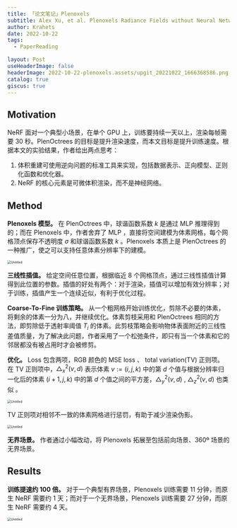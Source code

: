 ```yaml
---
title: 「论文笔记」Plenoxels
subtitle: Alex Xu, et al. Plenoxels Radiance Fields without Neural Networks. CVPR 2022
author: Krahets
date: 2022-10-22
tags: 
  - PaperReading

layout: Post
useHeaderImage: false
headerImage: 2022-10-22-plenoxels.assets/upgit_20221022_1666368586.png
catalog: true
giscus: true
---
```



## Motivation

NeRF 面对一个典型小场景，在单个 GPU 上，训练要持续一天以上，渲染每帧需要 30 秒。PlenOctrees 的目标是提升渲染速度，而本文目标是提升训练速度。根据本文的实验结果，作者给出两点思考：

1. 体积重建可使用逆向问题的标准工具来实现，包括数据表示、正向模型、正则化函数和优化器。
2. NeRF 的核心元素是可微体积渲染，而不是神经网络。

## Method

**Plenoxels 模型。** 在 PlenOctrees 中，球谐函数系数 $k$ 是通过 MLP 推理得到的；而在 Plenoxels 中，作者舍弃了 MLP ，直接将空间建模为体素网格，每个网格顶点保存不透明度 $\sigma$ 和球谐函数系数 $k$ 。Plenoxels 本质上是 PlenOctrees 的一种推广，使之可以支持任意体素分辨率下的建模。

<img src="/2022-10-22-plenoxels.assets/upgit_20221022_1666368586.png" alt="Untitled" style="zoom:50%;" />

**三线性插值。** 给定空间任意位置，根据临近 8 个网格顶点，通过三线性插值计算得到此位置的参数。插值的好处有两个：对于渲染，插值可以增加有效分辨率；对于训练，插值产生一个连续近似，有利于优化过程。

**Coarse-To-Fine 训练策略。** 从一个粗网格开始训练优化，剪除不必要的体素，将剩余的体素一分为八，并继续优化。体素剪枝采用和 PlenOctrees 相同的方法，即剪除低于透射率阈值 $T_i$ 的体素。此剪枝策略会影响物体表面附近的三线性差值质量，为了解决此问题，作者采用了一个松弛条件，即只有当一个体素和它的邻居都没有被占用时才会被修剪。

**优化。** Loss 包含两项，RGB 颜色的 MSE loss 、 total variation(TV) 正则项。在 TV 正则项中，$\triangle_x^2(v,d)$ 表示体素 $v :=(i, j, k)$ 中的第 $d$ 个值与根据分辨率归一化后的体素 $(i + 1, j, k)$ 中的第 $d$ 个值之间的平方差，$\triangle_y^2(v,d)$ , $\triangle_z^2(v,d)$ 也类似 。

<img src="/2022-10-22-plenoxels.assets/upgit_20221022_1666368580.png" alt="Untitled" style="zoom:50%;" />

TV 正则项对相邻不一致的体素网格进行惩罚，有助于减少渲染伪影。

<img src="/2022-10-22-plenoxels.assets/upgit_20221022_1666368570.png" alt="Untitled" style="zoom:50%;" />

**无界场景。** 作者通过小幅改动，将 Plenoxels 拓展至包括前向场景、360º 场景的无界场景。

## Results

**训练提速约 100 倍。** 对于一个典型有界场景，Plenoxels 训练需要 11 分钟，而原生 NeRF 需要约 1 天；而对于一个无界场景，Plenoxels 训练需要 27 分钟，而原生 NeRF 需要约 4 天。

<img src="/2022-10-22-plenoxels.assets/upgit_20221022_1666368573.png" alt="Untitled" style="zoom:50%;" />
